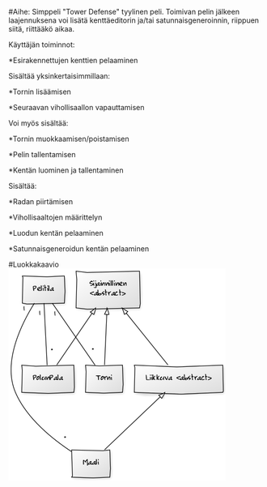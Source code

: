 #Aihe:
Simppeli "Tower Defense" tyylinen peli. Toimivan pelin jälkeen laajennuksena voi lisätä kenttäeditorin ja/tai satunnaisgeneroinnin, riippuen siitä, riittääkö aikaa.

Käyttäjän toiminnot:


*Esirakennettujen kenttien pelaaminen



Sisältää yksinkertaisimmillaan:
	



*Tornin lisäämisen




*Seuraavan vihollisaallon vapauttamisen



Voi myös sisältää:




*Tornin muokkaamisen/poistamisen




*Pelin tallentamisen


*Kentän luominen ja tallentaminen



Sisältää:




*Radan piirtämisen




*Vihollisaaltojen määrittelyn


*Luodun kentän pelaaminen


*Satunnaisgeneroidun kentän pelaaminen

#Luokkakaavio
!["luokkakaavio"](Luokkakaavio_vk2.png)
